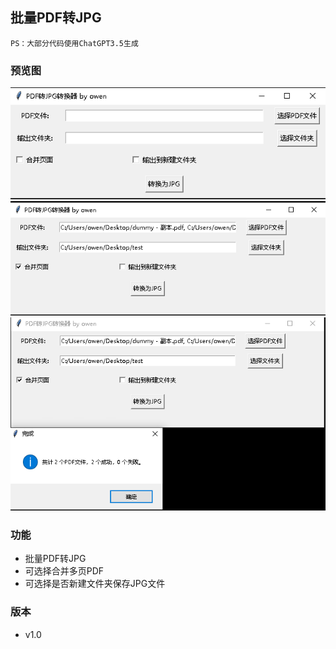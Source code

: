 ## 批量PDF转JPG
`PS：大部分代码使用ChatGPT3.5生成`
### 预览图
![](doc/1.png)
![](doc/2.png)
![](doc/3.png)
### 功能
- 批量PDF转JPG
- 可选择合并多页PDF
- 可选择是否新建文件夹保存JPG文件
### 版本
- v1.0

